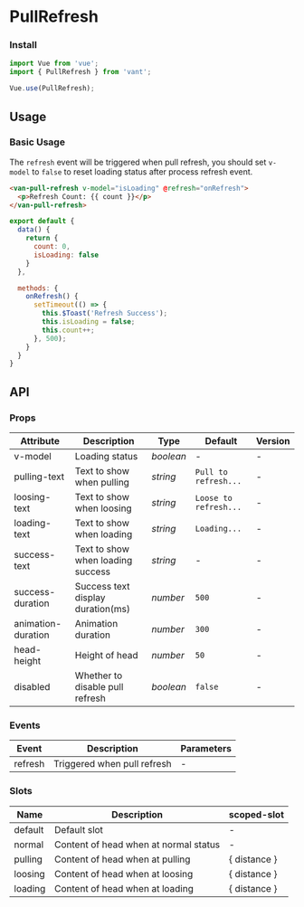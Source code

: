 # PullRefresh

### Install

``` javascript
import Vue from 'vue';
import { PullRefresh } from 'vant';

Vue.use(PullRefresh);
```

## Usage

### Basic Usage

The `refresh` event will be triggered when pull refresh, you should set `v-model` to `false` to reset loading status after process refresh event.

```html
<van-pull-refresh v-model="isLoading" @refresh="onRefresh">
  <p>Refresh Count: {{ count }}</p>
</van-pull-refresh>
```

```javascript
export default {
  data() {
    return {
      count: 0,
      isLoading: false
    }
  },

  methods: {
    onRefresh() {
      setTimeout(() => {
        this.$Toast('Refresh Success');
        this.isLoading = false;
        this.count++;
      }, 500);
    }
  }
}
```

## API

### Props

| Attribute | Description | Type | Default | Version |
|------|------|------|------|------|
| v-model | Loading status | *boolean* | - | - |
| pulling-text | Text to show when pulling | *string* | `Pull to refresh...` | - |
| loosing-text | Text to show when loosing | *string* | `Loose to refresh...` | - |
| loading-text | Text to show when loading | *string* | `Loading...` | - |
| success-text | Text to show when loading success | *string* | - | - |
| success-duration | Success text display duration(ms) | *number* | `500` | - |
| animation-duration | Animation duration | *number* | `300` | - |
| head-height | Height of head | *number* | `50` | - |
| disabled | Whether to disable pull refresh | *boolean* | `false` | - |

### Events

| Event | Description | Parameters |
|------|------|------|
| refresh | Triggered when pull refresh | - |

### Slots

| Name | Description | scoped-slot |
|------|------|------|
| default | Default slot | - |
| normal | Content of head when at normal status | - |
| pulling | Content of head when at pulling | { distance } |
| loosing | Content of head when at loosing | { distance } |
| loading | Content of head when at loading | { distance } |
